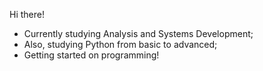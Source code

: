 Hi there! 
- Currently studying Analysis and Systems Development; 
- Also, studying Python from basic to advanced; 
- Getting started on programming! 



